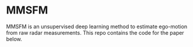 # MMSFM
MMSFM is an unsupervised deep learning method to estimate ego-motion from raw radar measurements. This repo contains the code for the paper below. 